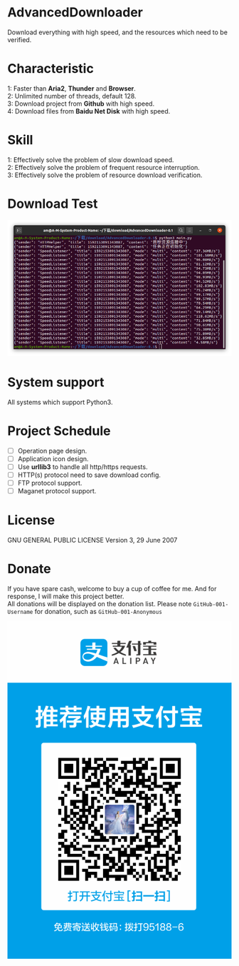 # AdvancedDownloader
Download everything with high speed, and the resources which need to be verified.

# Characteristic
1: Faster than **Aria2**, **Thunder** and **Browser**.<br>
2: Unlimited number of threads, default 128.<br>
3: Download project from **Github** with high speed.<br>
4: Download files from **Baidu Net Disk** with high speed.

# Skill
1: Effectively solve the problem of slow download speed.<br>
2: Effectively solve the problem of frequent resource interruption.<br>
3: Effectively solve the problem of resource download verification.

# Download Test
<p align=center><img alt="下载速度测试" src="static/image/SpeedListener.png"></p>

# System support
All systems which support Python3.

# Project Schedule
- [ ] Operation page design.
- [ ] Application icon design.
- [ ] Use **urllib3** to handle all http/https requests.
- [ ] HTTP(s) protocol need to save download config.
- [ ] FTP protocol support.
- [ ] Maganet protocol support.

# License
GNU GENERAL PUBLIC LICENSE Version 3, 29 June 2007

# Donate
If you have spare cash, welcome to buy a cup of coffee for me. And for response, I will make this project better.<br>
All donations will be displayed on the donation list. Please note `GitHub-001-Username` for donation, such as `GitHub-001-Anonymous`<br>
<p align=center><img alt="支付宝付款码" src="static/image/ALiPay.png"></p>
